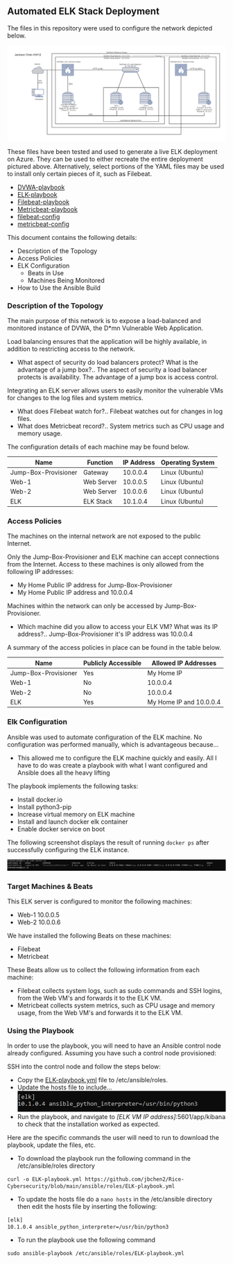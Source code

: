 ## Automated ELK Stack Deployment

The files in this repository were used to configure the network depicted below.

![TODO: Update the path with the name of your diagram](Diagrams/ELK-Network-Diagram.png)

These files have been tested and used to generate a live ELK deployment on Azure. They can be used to either recreate the entire deployment pictured above. Alternatively, select portions of the YAML files may be used to install only certain pieces of it, such as Filebeat.

  - [DVWA-playbook](Ansible/Roles/DVWA-playbook.yml)
  - [ELK-playbook](Ansible/Roles/ELK-playbook.yml)
  - [Filebeat-playbook](Ansible/Roles/Filebeat-playbook.yml)
  - [Metricbeat-playbook](Ansible/Roles/Metricbeat-playbook.yml)
  - [filebeat-config](Ansible/Files/filebeat-config.yml)
  - [metricbeat-config](Ansible/Files/metricbeat-config.yml)

This document contains the following details:
- Description of the Topology
- Access Policies
- ELK Configuration
  - Beats in Use
  - Machines Being Monitored
- How to Use the Ansible Build


### Description of the Topology

The main purpose of this network is to expose a load-balanced and monitored instance of DVWA, the D*mn Vulnerable Web Application.

Load balancing ensures that the application will be highly available, in addition to restricting access to the network.
- What aspect of security do load balancers protect? What is the advantage of a jump box?..
The aspect of security a load balancer protects is availability. The advantage of a jump box is access control.

Integrating an ELK server allows users to easily monitor the vulnerable VMs for changes to the log files and system metrics.
- What does Filebeat watch for?..
Filebeat watches out for changes in log files.  
- What does Metricbeat record?..
System metrics such as CPU usage and memory usage.

The configuration details of each machine may be found below.

| Name                 | Function   | IP Address | Operating System |
|----------------------|------------|------------|------------------|
| Jump-Box-Provisioner | Gateway    | 10.0.0.4   | Linux (Ubuntu)   |
| Web-1                | Web Server | 10.0.0.5   | Linux (Ubuntu)   |
| Web-2                | Web Server | 10.0.0.6   | Linux (Ubuntu)   |
| ELK                  | ELK Stack  | 10.1.0.4   | Linux (Ubuntu)   |

### Access Policies

The machines on the internal network are not exposed to the public Internet. 

Only the Jump-Box-Provisioner and ELK machine can accept connections from the Internet. Access to these machines is only allowed from the following IP addresses:
- My Home Public IP address for Jump-Box-Provisioner
- My Home Public IP address and 10.0.0.4

Machines within the network can only be accessed by Jump-Box-Provisioner.
- Which machine did you allow to access your ELK VM? What was its IP address?..
Jump-Box-Provisioner it's IP address was 10.0.0.4

A summary of the access policies in place can be found in the table below.

| Name                 | Publicly Accessible | Allowed IP Addresses    |
|----------------------|---------------------|-------------------------|
| Jump-Box-Provisioner | Yes                 | My Home IP              |
| Web-1                | No                  | 10.0.0.4                |
| Web-2                | No                  | 10.0.0.4                |
| ELK                  | Yes                 | My Home IP and 10.0.0.4 |

### Elk Configuration

Ansible was used to automate configuration of the ELK machine. No configuration was performed manually, which is advantageous because...
- This allowed me to configure the ELK machine quickly and easily. All I have to do was create a playbook with what I want configured and Ansible does all the heavy lifting

The playbook implements the following tasks:
- Install docker.io
- Install python3-pip
- Increase virtual memory on ELK machine
- Install and launch docker elk container
- Enable docker service on boot

The following screenshot displays the result of running `docker ps` after successfully configuring the ELK instance.

![TODO: Update the path with the name of your screenshot of docker ps output](Images/docker_ps_output.png)

### Target Machines & Beats
This ELK server is configured to monitor the following machines:
- Web-1 10.0.0.5
- Web-2 10.0.0.6

We have installed the following Beats on these machines:
- Filebeat
- Metricbeat

These Beats allow us to collect the following information from each machine:
- Filebeat collects system logs, such as sudo commands and SSH logins, from the Web VM's and forwards it to the ELK VM.
- Metricbeat collects system metrics, such as CPU usage and memory usage, from the Web VM's and forwards it to the ELK VM.

### Using the Playbook
In order to use the playbook, you will need to have an Ansible control node already configured. Assuming you have such a control node provisioned: 

SSH into the control node and follow the steps below:
- Copy the [ELK-playbook.yml](Ansible/Roles/ELK-playbook.yml) file to /etc/ansible/roles.
- Update the hosts file to include...
![alt text](Images/update_hosts.png)
- Run the playbook, and navigate to _[ELK VM IP address]_:5601/app/kibana to check that the installation worked as expected.

Here are the specific commands the user will need to run to download the playbook, update the files, etc.

- To download the playbook run the following command in the /etc/ansible/roles directory
```
curl -o ELK-playbook.yml https://github.com/jbchen2/Rice-Cybersecurity/blob/main/ansible/roles/ELK-playbook.yml
```
- To update the hosts file do a `nano hosts` in the /etc/ansible directory then edit the hosts file by inserting the following:
```
[elk]
10.1.0.4 ansible_python_interpreter=/usr/bin/python3
```
- To run the playbook use the following command
```
sudo ansible-playbook /etc/ansible/roles/ELK-playbook.yml
```